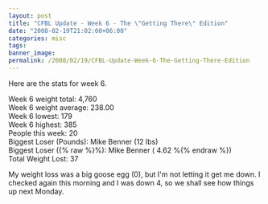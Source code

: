 ```yaml
---
layout: post
title: "CFBL Update - Week 6 - The \"Getting There\" Edition"
date: "2008-02-19T21:02:00+06:00"
categories: misc 
tags: 
banner_image: 
permalink: /2008/02/19/CFBL-Update-Week-6-The-Getting-There-Edition
---
```


Here are the stats for week 6. 

Week 6 weight total: 4,760<br />
Week 6 weight average: 238.00<br />
Week 6 lowest: 179<br />
Week 6 highest: 385<br />
People this week: 20<br />
Biggest Loser (Pounds): Mike Benner (12 lbs)<br />
Biggest Loser ({% raw %}%): Mike Benner ( 4.62 %{% endraw %})<br />
Total Weight Lost: 37<br />

My weight loss was a big goose egg (0), but I'm not letting it get me down. I checked again this morning and I was down 4, so we shall see how things up next Monday.